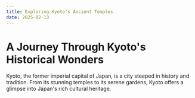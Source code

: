 ```yaml
---
title: Exploring Kyoto's Ancient Temples
date: 2025-02-13
---
```


# A Journey Through Kyoto's Historical Wonders

Kyoto, the former imperial capital of Japan, is a city steeped in history and tradition. From its stunning temples to its serene gardens, Kyoto offers a glimpse into Japan's rich cultural heritage.
